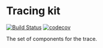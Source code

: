 # Tracing kit

[![Build Status](https://travis-ci.org/Vasary/tracing.svg?branch=master)](https://travis-ci.org/Vasary/tracing)
[![codecov](https://codecov.io/gh/Vasary/tracing/branch/master/graph/badge.svg?token=T7WGELDB6X)](https://codecov.io/gh/Vasary/tracing)

The set of components for the trace.
